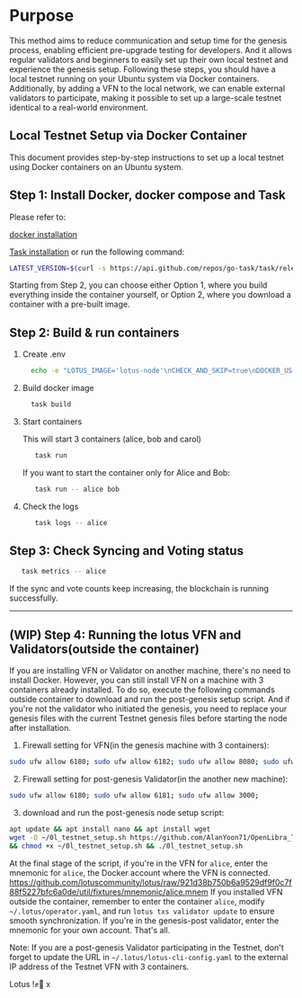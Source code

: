 # Purpose

This method aims to reduce communication and setup time for the genesis process, enabling efficient pre-upgrade testing for developers.
And it allows regular validators and beginners to easily set up their own local testnet and experience the genesis setup.
Following these steps, you should have a local testnet running on your Ubuntu system via Docker containers.
Additionally, by adding a VFN to the local network, we can enable external validators to participate,
making it possible to set up a large-scale testnet identical to a real-world environment.

## Local Testnet Setup via Docker Container

This document provides step-by-step instructions to set up a local testnet using Docker containers on an Ubuntu system.


## Step 1: Install Docker, docker compose and Task

Please refer to:

   [docker installation](https://docs.docker.com/engine/install/ubuntu/)

   [Task installation](https://taskfile.dev/installation/) or run the following command:
   ```bash
   LATEST_VERSION=$(curl -s https://api.github.com/repos/go-task/task/releases/latest | grep 'tag_name' | cut -d\" -f4) && wget https://github.com/go-task/task/releases/download/${LATEST_VERSION}/task_linux_amd64.tar.gz && tar -xzf task_linux_amd64.tar.gz && sudo mv task /usr/local/bin/ && rm task_linux_amd64.tar.gz
   ```

Starting from Step 2, you can choose either Option 1, where you build everything inside the container yourself,
or Option 2, where you download a container with a pre-built image.

## Step 2: Build & run containers

1. Create .env
    ```bash
      echo -e "LOTUS_IMAGE='lotus-node'\nCHECK_AND_SKIP=true\nDOCKER_USERNAME=lotususer\nRUST_LOG=info" > .env
    ```
2. Build docker image
    ```bash
      task build
    ```
3. Start containers
   
   This will start 3 containers (alice, bob and carol)
   ```bash
      task run
   ```
   If you want to start the container only for Alice and Bob:
   ```bash
      task run -- alice bob
   ```
4. Check the logs
   ```bash
      task logs -- alice
   ```

## Step 3: Check Syncing and Voting status

```bash
   task metrics -- alice
```
If the sync and vote counts keep increasing, the blockchain is running successfully.

------------

## (WIP) Step 4: Running the lotus VFN and Validators(outside the container)

If you are installing VFN or Validator on another machine, there's no need to install Docker. 
However, you can still install VFN on a machine with 3 containers already installed. 
To do so, execute the following commands outside container to download and run the post-genesis setup script.
And if you're not the validator who initiated the genesis, you need to replace your genesis files
with the current Testnet genesis files before starting the node after installation.

1. Firewall setting for VFN(in the genesis machine with 3 containers):

```bash
sudo ufw allow 6180; sudo ufw allow 6182; sudo ufw allow 8080; sudo ufw allow 3000; 
```
	
2. Firewall setting for post-genesis Validator(in the another new machine):

```bash
sudo ufw allow 6180; sudo ufw allow 6181; sudo ufw allow 3000; 
```
	
3. download and run the post-genesis node setup script:

```bash
apt update && apt install nano && apt install wget
wget -O ~/0l_testnet_setup.sh https://github.com/AlanYoon71/OpenLibra_Testnet/raw/main/0l_testnet_setup.sh \
&& chmod +x ~/0l_testnet_setup.sh && ./0l_testnet_setup.sh
```

At the final stage of the script, if you're in the VFN for `alice`, enter the mnemonic for `alice`,
the Docker account where the VFN is connected.
https://github.com/lotuscommunity/lotus/raw/921d38b750b6a9529df9f0c7f88f5227bfc6a0de/util/fixtures/mnemonic/alice.mnem
If you installed VFN outside the container, remember to enter the container `alice`,
modify `~/.lotus/operator.yaml`, and run `lotus txs validator update` to ensure smooth synchronization.
If you're in the genesis-post validator, enter the mnemonic for your own account. That's all.
   
Note: 
If you are a post-genesis Validator participating in the Testnet,
don't forget to update the URL in `~/.lotus/lotus-cli-config.yaml` to the external IP address of the Testnet VFN with 3 containers.

Lotus !✊🪷
x